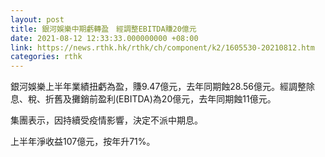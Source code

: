 ```yaml
---
layout: post
title: 銀河娛樂中期虧轉盈　經調整EBITDA賺20億元
date: 2021-08-12 12:33:33.000000000 +08:00
link: https://news.rthk.hk/rthk/ch/component/k2/1605530-20210812.htm
categories: rthk
---
```


銀河娛樂上半年業績扭虧為盈，賺9.47億元，去年同期蝕28.56億元。經調整除息、稅、折舊及攤銷前盈利(EBITDA)為20億元，去年同期蝕11億元。

集團表示，因持續受疫情影響，決定不派中期息。

上半年淨收益107億元，按年升71%。
